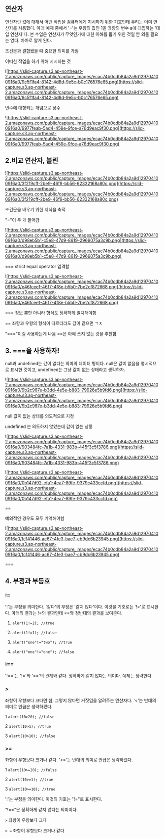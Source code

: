 ## 연산자

연산자란 값에 대해서 어떤 작업을 컴퓨터에게 지시하기 위한 기호인데 우리는 이미 연산자를 사용했다. 아래 예제 중에서 '='는 우항의 값인 1을 좌항의 변수 a에 대입하는 '대입 연산자'다. 본 수업은 연산자가 무엇인가에 대한 이해를 돕기 위한 것일 뿐 외울 필요는 없다. 차차로 알게 된다.

조건문과 결합됐을 때 중요한 의미를 가짐

어떠한 작업을 하기 위해 지시하는 것

![https://slid-capture.s3.ap-northeast-2.amazonaws.com/public/capture_images/ecac74b0cdb84a2a9d129704100916a0/9c5f1fa4-8142-4d8d-9e5c-b0c176576e65.png](https://slid-capture.s3.ap-northeast-2.amazonaws.com/public/capture_images/ecac74b0cdb84a2a9d129704100916a0/9c5f1fa4-8142-4d8d-9e5c-b0c176576e65.png)

변수에 대항되는 개념으로 상수

![https://slid-capture.s3.ap-northeast-2.amazonaws.com/public/capture_images/ecac74b0cdb84a2a9d129704100916a0/9977feab-5ad4-459e-9fce-a76d9eac9f30.png](https://slid-capture.s3.ap-northeast-2.amazonaws.com/public/capture_images/ecac74b0cdb84a2a9d129704100916a0/9977feab-5ad4-459e-9fce-a76d9eac9f30.png)

## 2.비교 연산자, 블린

![https://slid-capture.s3.ap-northeast-2.amazonaws.com/public/capture_images/ecac74b0cdb84a2a9d129704100916a0/3f219cff-2be9-46f9-bb56-62332168a80c.png](https://slid-capture.s3.ap-northeast-2.amazonaws.com/public/capture_images/ecac74b0cdb84a2a9d129704100916a0/3f219cff-2be9-46f9-bb56-62332168a80c.png)

조건문을 배우기 위한 지식을 축적

"="이 두 개 들어감

![https://slid-capture.s3.ap-northeast-2.amazonaws.com/public/capture_images/ecac74b0cdb84a2a9d129704100916a0/d98eb5b1-c5e8-47d9-8619-2969075a3c9b.png](https://slid-capture.s3.ap-northeast-2.amazonaws.com/public/capture_images/ecac74b0cdb84a2a9d129704100916a0/d98eb5b1-c5e8-47d9-8619-2969075a3c9b.png)

=== strict equal operator 엄격함

![https://slid-capture.s3.ap-northeast-2.amazonaws.com/public/capture_images/ecac74b0cdb84a2a9d129704100916a0/e46fcee1-46f7-4f8e-b5b0-7be2cf872668.png](https://slid-capture.s3.ap-northeast-2.amazonaws.com/public/capture_images/ecac74b0cdb84a2a9d129704100916a0/e46fcee1-46f7-4f8e-b5b0-7be2cf872668.png)

=== 정보 뿐만 아니라 형식도 정확하게 일치해야함

== 좌항과 우항의 형식이 다르더라도 값이 같으면 ㄱㅊ

"==="이걸 사용하는게 나음 ==은 아예 쓰지 않는 것을 추천함

## 3. ===을 사용하자!

null과 undefined는 값이 없다는 의미의 데이터 형이다. null은 값이 없음을 명시적으로 표시한 것이고, undefined는 그냥 값이 없는 상태라고 생각하자.

![https://slid-capture.s3.ap-northeast-2.amazonaws.com/public/capture_images/ecac74b0cdb84a2a9d129704100916a0/9b2c967e-b3dd-4e5e-b883-79926e5b9fd6.png](https://slid-capture.s3.ap-northeast-2.amazonaws.com/public/capture_images/ecac74b0cdb84a2a9d129704100916a0/9b2c967e-b3dd-4e5e-b883-79926e5b9fd6.png)

null 값이 없는 상태를 의도적으로 지정

undefined 는 의도하지 않았는데 값이 없는 상황

![https://slid-capture.s3.ap-northeast-2.amazonaws.com/public/capture_images/ecac74b0cdb84a2a9d129704100916a0/903484fc-7a1b-4331-983b-445f3c5f3786.png](https://slid-capture.s3.ap-northeast-2.amazonaws.com/public/capture_images/ecac74b0cdb84a2a9d129704100916a0/903484fc-7a1b-4331-983b-445f3c5f3786.png)

![https://slid-capture.s3.ap-northeast-2.amazonaws.com/public/capture_images/ecac74b0cdb84a2a9d129704100916a0/0b147d92-efa1-4ea7-89fe-9379c433ccfd.png](https://slid-capture.s3.ap-northeast-2.amazonaws.com/public/capture_images/ecac74b0cdb84a2a9d129704100916a0/0b147d92-efa1-4ea7-89fe-9379c433ccfd.png)

==

예외적인 경우도 모두 기억해야함

![https://slid-capture.s3.ap-northeast-2.amazonaws.com/public/capture_images/ecac74b0cdb84a2a9d129704100916a0/fc141446-ac67-4fe3-bae7-cb9dc6b23945.png](https://slid-capture.s3.ap-northeast-2.amazonaws.com/public/capture_images/ecac74b0cdb84a2a9d129704100916a0/fc141446-ac67-4fe3-bae7-cb9dc6b23945.png)

===

## 4. 부정과 부등호

### **!=**

'!'는 부정을 의미한다. '같다'의 부정은 '같지 않다'이다. 이것을 기호로는 '!='로 표시한다. 아래의 결과는 !=의 결과인데 ==와 정반대의 결과를 보여준다.

1. `alert(1!=2); //true`

2. `alert(1!=1); //false`

3. `alert("one"!="two"); //true`

4. `alert("one"!="one"); //false`

### **!==**

'!=='는 '!='와 '=='의 관계와 같다. 정확하게 같지 않다는 의미다. 예제는 생략한다.

### **>**

좌항이 우항보다 크다면 참, 그렇지 않다면 거짓임을 알려주는 연산자다. '<'는 반대의 의미로 언급은 생략하겠다.

1 `alert(10>20); //false`

2 `alert(10>1); //true`

3 `alert(10>10); //false`

### **>=**

좌항이 우항보다 크거나 같다. '<='는 반대의 의미로 언급은 생략하겠다.

1 `alert(10>=20); //false`

2 `alert(10>=1); //true`

3 `alert(10>=10); //true`

'!'는 부정을 의미한다. 이것의 기호는 "!="로 표시한다.

"!=="은 정확하게 같지 않다는 의미이다.

`>` 좌항이 우항보다 크다

`> =` 좌항이 우항보다 크거나 같다
